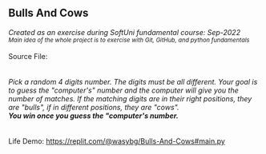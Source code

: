 ## Bulls And Cows
*Created as an exercise during SoftUni fundamental course: Sep-2022*<br>
<sub>*Main idea of the whole project is to exercise with Git, GitHub, and python fundamentals*</sub><br>
<br>
Source File: <br>
<br><br>
*Pick a random 4 digits number. The digits must be all different. Your goal is to guess the "computer's" number and the computer will give you the number of matches. If the matching digits are in their right positions, they are "bulls", if in different positions, they are "cows".*<br>
***You win once you guess the "computer's number.***
<br>
<br>
<br>
Life Demo: https://replit.com/@wasybg/Bulls-And-Cows#main.py

